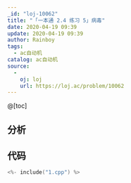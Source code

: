 ```yaml
---
_id: "loj-10062"
title: "「一本通 2.4 练习 5」病毒"
date: 2020-04-19 09:39
update: 2020-04-19 09:39
author: Rainboy
tags:
  - ac自动机
catalog: ac自动机
source: 
  - 
    oj: loj
    url: https://loj.ac/problem/10062
---
```



@[toc]
## 分析



## 代码

```c
<%- include("1.cpp") %>
```


